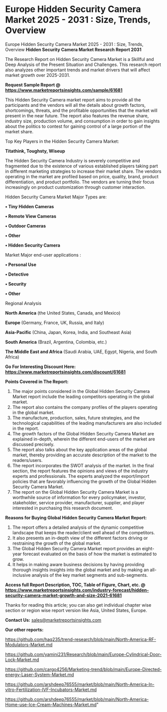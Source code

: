 # Europe Hidden Security Camera Market 2025 - 2031 : Size, Trends, Overview
Europe Hidden Security Camera Market 2025 - 2031 : Size, Trends, Overview
<strong>Hidden Security Camera Market Research Report 2031</strong>

The Research Report on Hidden Security Camera Market is a Skillful and Deep Analysis of the Present Situation and Challenges. This research report also analyzes other important trends and market drivers that will affect market growth over 2025-2031.

<strong>Request Sample Report @ <a href=https://www.marketreportsinsights.com/sample/61681>https://www.marketreportsinsights.com/sample/61681</a></strong>

This Hidden Security Camera market report aims to provide all the participants and the vendors will all the details about growth factors, shortcomings, threats, and the profitable opportunities that the market will present in the near future. The report also features the revenue share, industry size, production volume, and consumption in order to gain insights about the politics to contest for gaining control of a large portion of the market share.

Top Key Players in the Hidden Security Camera Market:

<strong>Titathink, Toughsty, Wiseup</strong>

The Hidden Security Camera Industry is severely competitive and fragmented due to the existence of various established players taking part in different marketing strategies to increase their market share. The vendors operating in the market are profiled based on price, quality, brand, product differentiation, and product portfolio. The vendors are turning their focus increasingly on product customization through customer interaction.

Hidden Security Camera Market Major Types are:

<strong>• Tiny Hidden Cameras

• Remote View Cameras

• Outdoor Cameras

• Other

• Hidden Security Camera</strong>

Market Major end-user applications :

<strong>• Personal Use

• Detective

• Security

• Other</strong>

Regional Analysis

</u><strong><b>North America</b></strong> (the United States, Canada, and Mexico)

<strong><b>Europe </b></strong>(Germany, France, UK, Russia, and Italy)

<strong><b>Asia-Pacific</b></strong> (China, Japan, Korea, India, and Southeast Asia)

<strong><b>South America</b></strong> (Brazil, Argentina, Colombia, etc.)

<strong><b>The Middle East and Africa</b></strong> (Saudi Arabia, UAE, Egypt, Nigeria, and South Africa)

<strong>Go For Interesting Discount Here: <a href=https://www.marketreportsinsights.com/discount/61681>https://www.marketreportsinsights.com/discount/61681</a></strong>

<strong>Points Covered in The Report:</strong>
<ol>
  <li>The major points considered in the Global Hidden Security Camera Market report include the leading competitors operating in the global market.</li>
  <li>The report also contains the company profiles of the players operating in the global market.</li>
  <li>The manufacture, production, sales, future strategies, and the technological capabilities of the leading manufacturers are also included in the report.</li>
  <li>The growth factors of the Global Hidden Security Camera Market are explained in-depth, wherein the different end-users of the market are discussed precisely.</li>
  <li>The report also talks about the key application areas of the global market, thereby providing an accurate description of the market to the readers/users.</li>
  <li>The report incorporates the SWOT analysis of the market. In the final section, the report features the opinions and views of the industry experts and professionals. The experts analyzed the export/import policies that are favorably influencing the growth of the Global Hidden Security Camera Market.</li>
  <li>The report on the Global Hidden Security Camera Market is a worthwhile source of information for every policymaker, investor, stakeholder, service provider, manufacturer, supplier, and player interested in purchasing this research document.</li>
</ol>
<strong>Reasons for Buying Global Hidden Security Camera Market Report:</strong>

<ol>
  <li>The report offers a detailed analysis of the dynamic competitive landscape that keeps the reader/client well ahead of the competitors.</li>
  <li>It also presents an in-depth view of the different factors driving or restraining the growth of the global market.</li>
  <li>The Global Hidden Security Camera Market report provides an eight-year forecast evaluated on the basis of how the market is estimated to grow.</li>
  <li>It helps in making aware business decisions by having providing thorough insights insights into the global market and by making an all-inclusive analysis of the key market segments and sub-segments.</li>
</ol>
<strong>Access full Report Description, TOC, Table of Figure, Chart, etc. @ <a href=https://www.marketreportsinsights.com/industry-forecast/hidden-security-camera-market-growth-and-size-2021-61681>https://www.marketreportsinsights.com/industry-forecast/hidden-security-camera-market-growth-and-size-2021-61681</a></strong>


Thanks for reading this article; you can also get individual chapter wise section or region wise report version like Asia, United States, Europe.

<strong>Contact Us:</strong>
sales@marketreportsinsights.com

<strong>Our other reports:</strong>

<a href=https://github.com/haq235/trend-research/blob/main/North-America-RF-Modulators-Market.md>https://github.com/haq235/trend-research/blob/main/North-America-RF-Modulators-Market.md</a>

<a href=https://github.com/yamini231/Research/blob/main/Europe-Cylindrical-Door-Lock-Market.md>https://github.com/yamini231/Research/blob/main/Europe-Cylindrical-Door-Lock-Market.md</a>

<a href=https://github.com/cargo4256/Marketing-trend/blob/main/Europe-Directed-energy-Laser-System-Market.md>https://github.com/cargo4256/Marketing-trend/blob/main/Europe-Directed-energy-Laser-System-Market.md</a>

<a href=https://github.com/arshdeep76555/market/blob/main/North-America-In-vitro-Fertilization-IVF-Incubators-Market.md>https://github.com/arshdeep76555/market/blob/main/North-America-In-vitro-Fertilization-IVF-Incubators-Market.md</a>

<a href=https://github.com/arshdeep76555/market/blob/main/North-America-Home-use-Ice-Cream-Machines-Market.md>https://github.com/arshdeep76555/market/blob/main/North-America-Home-use-Ice-Cream-Machines-Market.md</a>"
